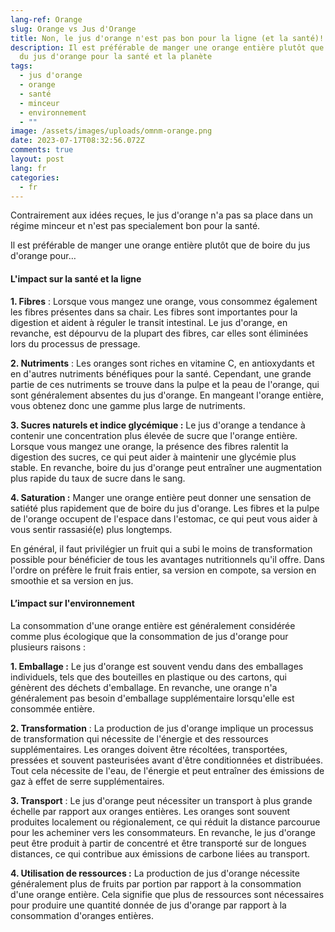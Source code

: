 ```yaml
---
lang-ref: Orange
slug: Orange vs Jus d'Orange
title: Non, le jus d'orange n'est pas bon pour la ligne (et la santé)!
description: Il est préférable de manger une orange entière plutôt que de boire
  du jus d'orange pour la santé et la planète
tags:
  - jus d'orange
  - orange
  - santé
  - minceur
  - environnement
  - ""
image: /assets/images/uploads/omnm-orange.png
date: 2023-07-17T08:32:56.072Z
comments: true
layout: post
lang: fr
categories:
  - fr
---
```

Contrairement aux idées reçues, le jus d'orange n'a pas sa place dans un régime minceur et n'est pas specialement bon pour la santé.

Il est préférable de manger une orange entière plutôt que de boire du jus d'orange pour…

#### L'impact sur la santé et la ligne

**1. Fibres** : Lorsque vous mangez une orange, vous consommez également les fibres présentes dans sa chair. Les fibres sont importantes pour la digestion et aident à réguler le transit intestinal. Le jus d'orange, en revanche, est dépourvu de la plupart des fibres, car elles sont éliminées lors du processus de pressage.

**2. Nutriments** : Les oranges sont riches en vitamine C, en antioxydants et en d'autres nutriments bénéfiques pour la santé. Cependant, une grande partie de ces nutriments se trouve dans la pulpe et la peau de l'orange, qui sont généralement absentes du jus d'orange. En mangeant l'orange entière, vous obtenez donc une gamme plus large de nutriments.

**3. Sucres naturels et indice glycémique :** Le jus d'orange a tendance à contenir une concentration plus élevée de sucre que l'orange entière. Lorsque vous mangez une orange, la présence des fibres ralentit la digestion des sucres, ce qui peut aider à maintenir une glycémie plus stable. En revanche, boire du jus d'orange peut entraîner une augmentation plus rapide du taux de sucre dans le sang.

**4. Saturation :** Manger une orange entière peut donner une sensation de satiété plus rapidement que de boire du jus d'orange. Les fibres et la pulpe de l'orange occupent de l'espace dans l'estomac, ce qui peut vous aider à vous sentir rassasié(e) plus longtemps.

En général, il faut privilégier un fruit qui a subi le moins de transformation possible pour bénéficier de tous les avantages nutritionnels qu'il offre. Dans l'ordre on préfère le fruit frais entier, sa version en compote, sa version en smoothie et sa version en jus.

#### L’impact sur l'environnement 

La consommation d'une orange entière est généralement considérée comme plus écologique que la consommation de jus d'orange pour plusieurs raisons :

**1. Emballage :** Le jus d'orange est souvent vendu dans des emballages individuels, tels que des bouteilles en plastique ou des cartons, qui génèrent des déchets d'emballage. En revanche, une orange n'a généralement pas besoin d'emballage supplémentaire lorsqu'elle est consommée entière.

**2. Transformation** : La production de jus d'orange implique un processus de transformation qui nécessite de l'énergie et des ressources supplémentaires. Les oranges doivent être récoltées, transportées, pressées et souvent pasteurisées avant d'être conditionnées et distribuées. Tout cela nécessite de l'eau, de l'énergie et peut entraîner des émissions de gaz à effet de serre supplémentaires.

**3. Transport** : Le jus d'orange peut nécessiter un transport à plus grande échelle par rapport aux oranges entières. Les oranges sont souvent produites localement ou régionalement, ce qui réduit la distance parcourue pour les acheminer vers les consommateurs. En revanche, le jus d'orange peut être produit à partir de concentré et être transporté sur de longues distances, ce qui contribue aux émissions de carbone liées au transport.

**4. Utilisation de ressources :** La production de jus d'orange nécessite généralement plus de fruits par portion par rapport à la consommation d'une orange entière. Cela signifie que plus de ressources sont nécessaires pour produire une quantité donnée de jus d'orange par rapport à la consommation d'oranges entières.